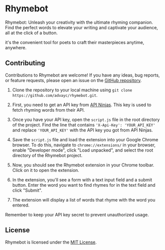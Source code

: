# Rhymebot

Rhymebot: Unleash your creativity with the ultimate rhyming companion. Find the perfect words to elevate your writing and captivate your audience, all at the click of a button. 

it's the convenient tool for poets to craft their masterpieces anytime, anywhere.

## Contributing

Contributions to Rhymebot are welcome! If you have any ideas, bug reports, or feature requests, please open an issue on the [GitHub repository](https://github.com/your-username/rhymebot).

1. Clone the repository to your local machine using `git clone https://github.com/advayc/rhymebot.git`.

2. First, you need to get an API key from [API Ninjas](https://api-ninjas.com/profile). This key is used to fetch rhyming words from their API.

3. Once you have your API key, open the `script.js` file in the root directory of the project. Find the line that contains `'X-Api-Key': 'YOUR_API_KEY'` and replace `'YOUR_API_KEY'` with the API key you got from API Ninjas.

4. Save the `script.js` file and load the extension into your Google Chrome browser. To do this, navigate to `chrome://extensions/` in your browser, enable "Developer mode", click "Load unpacked", and select the root directory of the Rhymebot project.

5. Now, you should see the Rhymebot extension in your Chrome toolbar. Click on it to open the extension.

6. In the extension, you'll see a form with a text input field and a submit button. Enter the word you want to find rhymes for in the text field and click "Submit".

7. The extension will display a list of words that rhyme with the word you entered.

Remember to keep your API key secret to prevent unauthorized usage.


## License

Rhymebot is licensed under the [MIT License](https://opensource.org/licenses/MIT).
